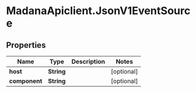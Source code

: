 # MadanaApiclient.JsonV1EventSource

## Properties

Name | Type | Description | Notes
------------ | ------------- | ------------- | -------------
**host** | **String** |  | [optional] 
**component** | **String** |  | [optional] 


